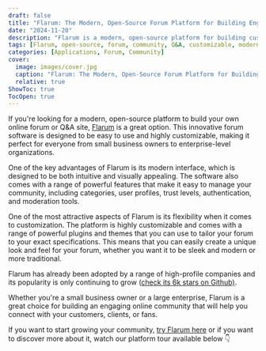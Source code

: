 ```yaml
---
draft: false
title: "Flarum: The Modern, Open-Source Forum Platform for Building Engaging Communities"
date: "2024-11-20"
description: "Flarum is a modern, open-source platform for building customizable online forums or Q&A sites, offering an intuitive interface, powerful features, and flexibility through plugins and themes."
tags: [Flarum, open-source, forum, community, Q&A, customizable, modern interface, plugins, themes, online community, enterprise, business, GitHub, user profiles, moderation tools, trust levels, authentication]
categories: [Applications, Forum, Community]
cover:
  image: images/cover.jpg
  caption: "Flarum: The Modern, Open-Source Forum Platform for Building Engaging Communities"
  relative: true
ShowToc: true
TocOpen: true
---
```



If you're looking for a modern, open\-source platform to build your own online forum or Q\&A site, [Flarum](https://octabyte.io/applications/forum-community/flarum) is a great option. This innovative forum software is designed to be easy to use and highly customizable, making it perfect for everyone from small business owners to enterprise\-level organizations.

One of the key advantages of Flarum is its modern interface, which is designed to be both intuitive and visually appealing. The software also comes with a range of powerful features that make it easy to manage your community, including categories, user profiles, trust levels, authentication, and moderation tools.

One of the most attractive aspects of Flarum is its flexibility when it comes to customization. The platform is highly customizable and comes with a range of powerful plugins and themes that you can use to tailor your forum to your exact specifications. This means that you can easily create a unique look and feel for your forum, whether you want it to be sleek and modern or more traditional.

Flarum has already been adopted by a range of high\-profile companies and its popularity is only continuing to grow ([check its 6k stars on Github)](https://github.com/flarum/framework?ref=blog.octabyte.io). 

Whether you're a small business owner or a large enterprise, Flarum is a great choice for building an engaging online community that will help you connect with your customers, clients, or fans.

If you want to start growing your community, [try Flarum here](https://octabyte.io/applications/forum-community/flarum) or if you want to discover more about it, watch our platform tour available below 👇



